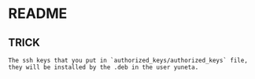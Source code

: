# README

## TRICK

    The ssh keys that you put in `authorized_keys/authorized_keys` file,
    they will be installed by the .deb in the user yuneta.
